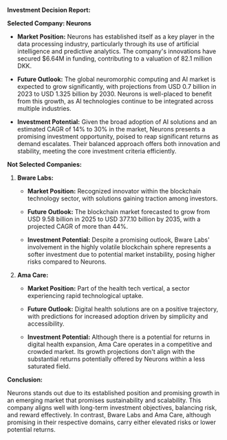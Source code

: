 **Investment Decision Report:**

**Selected Company: Neurons**

- **Market Position:** Neurons has established itself as a key player in the data processing industry, particularly through its use of artificial intelligence and predictive analytics. The company's innovations have secured $6.64M in funding, contributing to a valuation of 82.1 million DKK.
  
- **Future Outlook:** The global neuromorphic computing and AI market is expected to grow significantly, with projections from USD 0.7 billion in 2023 to USD 1.325 billion by 2030. Neurons is well-placed to benefit from this growth, as AI technologies continue to be integrated across multiple industries.
  
- **Investment Potential:** Given the broad adoption of AI solutions and an estimated CAGR of 14% to 30% in the market, Neurons presents a promising investment opportunity, poised to reap significant returns as demand escalates. Their balanced approach offers both innovation and stability, meeting the core investment criteria efficiently.

**Not Selected Companies:**

1. **Bware Labs:**

   - **Market Position:** Recognized innovator within the blockchain technology sector, with solutions gaining traction among investors.

   - **Future Outlook:** The blockchain market forecasted to grow from USD 9.58 billion in 2025 to USD 377.10 billion by 2035, with a projected CAGR of more than 44%.

   - **Investment Potential:** Despite a promising outlook, Bware Labs' involvement in the highly volatile blockchain sphere represents a softer investment due to potential market instability, posing higher risks compared to Neurons.

2. **Ama Care:**

   - **Market Position:** Part of the health tech vertical, a sector experiencing rapid technological uptake.

   - **Future Outlook:** Digital health solutions are on a positive trajectory, with predictions for increased adoption driven by simplicity and accessibility.

   - **Investment Potential:** Although there is a potential for returns in digital health expansion, Ama Care operates in a competitive and crowded market. Its growth projections don't align with the substantial returns potentially offered by Neurons within a less saturated field.

**Conclusion:**

Neurons stands out due to its established position and promising growth in an emerging market that promises sustainability and scalability. This company aligns well with long-term investment objectives, balancing risk, and reward effectively. In contrast, Bware Labs and Ama Care, although promising in their respective domains, carry either elevated risks or lower potential returns.
